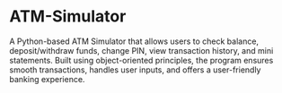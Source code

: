 # ATM-Simulator
A Python-based ATM Simulator that allows users to check balance, deposit/withdraw funds, change PIN, view transaction history, and mini statements. Built using object-oriented principles, the program ensures smooth transactions, handles user inputs, and offers a user-friendly banking experience.
